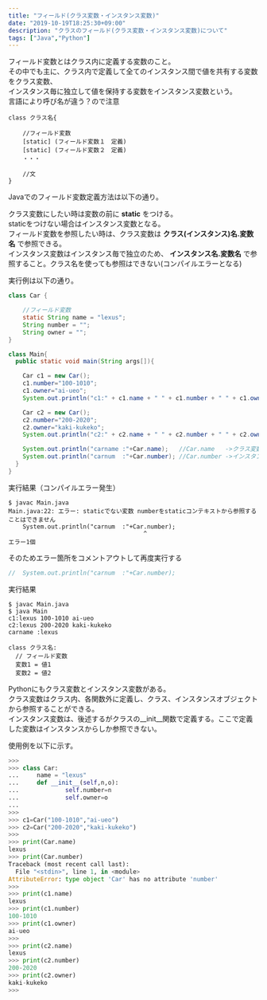 ```yaml
---
title: "フィールド(クラス変数・インスタンス変数)"
date: "2019-10-19T18:25:30+09:00"
description: "クラスのフィールド(クラス変数・インスタンス変数)について"
tags: ["Java","Python"]
---
```


フィールド変数とはクラス内に定義する変数のこと。  
その中でも主に、クラス内で定義して全てのインスタンス間で値を共有する変数をクラス変数、  
インスタンス毎に独立して値を保持する変数をインスタンス変数という。  
言語により呼び名が違う？ので注意  

<div class="note_content_by_programming_language" id="note_content_Java">

```
class クラス名{

    //フィールド変数
    [static] (フィールド変数１　定義)
    [static] (フィールド変数２　定義)
    ・・・

    //文
}
```

Javaでのフィールド変数定義方法は以下の通り。

クラス変数にしたい時は変数の前に **static** をつける。  
staticをつけない場合はインスタンス変数となる。  
フィールド変数を参照したい時は、クラス変数は **クラス(インスタンス)名.変数名** で参照できる。  
インスタンス変数はインスタンス毎で独立のため、 **インスタンス名.変数名** で参照すること。クラス名を使っても参照はできない(コンパイルエラーとなる)  

実行例は以下の通り。  

```java
class Car {

    //フィールド変数
    static String name = "lexus";
    String number = "";
    String owner = "";
}

class Main{
  public static void main(String args[]){

    Car c1 = new Car();
    c1.number="100-1010";
    c1.owner="ai-ueo";
    System.out.println("c1:" + c1.name + " " + c1.number + " " + c1.owner);

    Car c2 = new Car();
    c2.number="200-2020";
    c2.owner="kaki-kukeko";
    System.out.println("c2:" + c2.name + " " + c2.number + " " + c2.owner);

    System.out.println("carname :"+Car.name);   //Car.name   ->クラス変数なのでクラス名.変数名で参照できる
    System.out.println("carnum  :"+Car.number); //Car.number ->インスタンス変数なのでクラス名からは参照できない(エラー)
  }
}
```

実行結果（コンパイルエラー発生）

```
$ javac Main.java
Main.java:22: エラー: staticでない変数 numberをstaticコンテキストから参照することはできません
    System.out.println("carnum  :"+Car.number); 
                                      ^
エラー1個
```

そのためエラー箇所をコメントアウトして再度実行する  

```java
//  System.out.println("carnum  :"+Car.number);
```

実行結果

```
$ javac Main.java
$ java Main
c1:lexus 100-1010 ai-ueo
c2:lexus 200-2020 kaki-kukeko
carname :lexus
```

</div>
<div class="note_content_by_programming_language" id="note_content_Python">

```
class クラス名:
  // フィールド変数
  変数1 = 値1
  変数2 = 値2

```

Pythonにもクラス変数とインスタンス変数がある。  
クラス変数はクラス内、各関数外に定義し、クラス、インスタンスオブジェクトから参照することができる。  
インスタンス変数は、後述するがクラスの__init__関数で定義する。ここで定義した変数はインスタンスからしか参照できない。  

使用例を以下に示す。  

```python
>>> 
>>> class Car:
...     name = "lexus"
...     def __init__(self,n,o):
...             self.number=n
...             self.owner=o
... 
>>> 
>>> c1=Car("100-1010","ai-ueo")
>>> c2=Car("200-2020","kaki-kukeko")
>>> 
>>> print(Car.name)
lexus
>>> print(Car.number)
Traceback (most recent call last):
  File "<stdin>", line 1, in <module>
AttributeError: type object 'Car' has no attribute 'number'
>>> 
>>> print(c1.name)
lexus
>>> print(c1.number)
100-1010
>>> print(c1.owner)
ai-ueo
>>> 
>>> print(c2.name)
lexus
>>> print(c2.number)
200-2020
>>> print(c2.owner)
kaki-kukeko
>>> 
```

</div>
